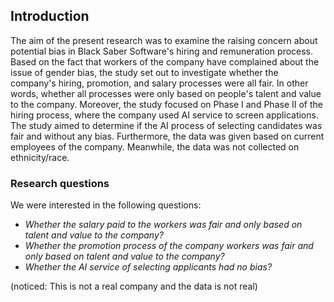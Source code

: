 
## Introduction

The aim of the present research was to examine the raising concern about potential bias in Black Saber Software's hiring and remuneration process. Based on the fact that workers of the company have complained about the issue of gender bias, the study set out to investigate whether the company's hiring, promotion, and salary processes were all fair. In other words, whether all processes were only based on people's talent and value to the company. Moreover, the study focused on Phase I and Phase II of the hiring process, where the company used AI service to screen applications. The study aimed to determine if the AI process of selecting candidates was fair and without any bias. Furthermore, the data was given based on current employees of the company. Meanwhile, the data was not collected on ethnicity/race.

### Research questions

We were interested in the following questions:

*	_Whether the salary paid to the workers was fair and only based on talent and value to the company?_
*	_Whether the promotion process of the company workers was fair and only based on talent and value to the company?_
*	_Whether the AI service of selecting applicants had no bias?_


(noticed: This is not a real company and the data is not real)
